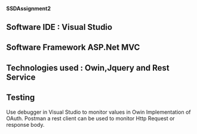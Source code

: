 <h4>SSDAssignment2</h2>


<h2>Software IDE : Visual Studio</h2>
<h2>Software Framework ASP.Net MVC</h2>
<h2>Technologies used : Owin,Jquery and Rest Service</h2>

<h2>Testing</h2>

Use  debugger in Visual Studio to monitor values in Owin Implementation of OAuth. Postman a rest client can be used to monitor Http Request or response body.
